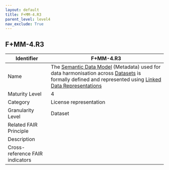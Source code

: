 ```yaml
---
layout: default
title: F+MM-4.R3
parent_level: level4
nav_exclude: True
---
```


## F+MM-4.R3

| Identifier | F+MM-4.R3 |
| --------- | -----------|
| Name | The [Semantic Data Model](https://fairplus.github.io/Data-Maturity/docs/Glossary/#semantic-data-model) (Metadata) used for data harmonisation across [Datasets](https://fairplus.github.io/Data-Maturity/docs/Glossary/#dataset) is formally defined and represented using [Linked Data Representations](https://fairplus.github.io/Data-Maturity/docs/Glossary/#linked-data-representation) |
| Maturity Level | 4 |
| Category | License representation |
| Granularity Level | Dataset |
| Related FAIR Principle | |
| Description | |
| Cross-reference FAIR indicators | |
